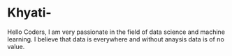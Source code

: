# Khyati-
Hello Coders, I am very passionate in the field of data science and machine learning. I believe that data is everywhere and without anaysis data is of no value.

